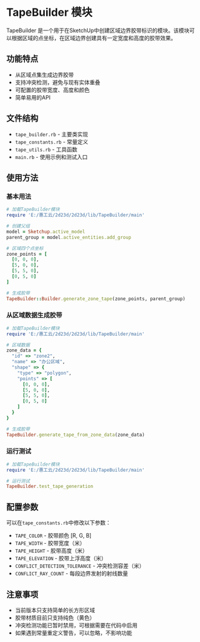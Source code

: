 # TapeBuilder 模块

TapeBuilder 是一个用于在SketchUp中创建区域边界胶带标识的模块。该模块可以根据区域的点坐标，在区域边界创建具有一定宽度和高度的胶带效果。

## 功能特点

- 从区域点集生成边界胶带
- 支持冲突检测，避免与现有实体重叠
- 可配置的胶带宽度、高度和颜色
- 简单易用的API

## 文件结构

- `tape_builder.rb` - 主要类实现
- `tape_constants.rb` - 常量定义
- `tape_utils.rb` - 工具函数
- `main.rb` - 使用示例和测试入口

## 使用方法

### 基本用法

```ruby
# 加载TapeBuilder模块
require 'E:/惠工云/2d23d/2d23d/lib/TapeBuilder/main'

# 创建父组
model = Sketchup.active_model
parent_group = model.active_entities.add_group

# 区域四个点坐标
zone_points = [
  [0, 0, 0],
  [5, 0, 0],
  [5, 5, 0],
  [0, 5, 0]
]

# 生成胶带
TapeBuilder::Builder.generate_zone_tape(zone_points, parent_group)
```

### 从区域数据生成胶带

```ruby
# 加载TapeBuilder模块
require 'E:/惠工云/2d23d/2d23d/lib/TapeBuilder/main'

# 区域数据
zone_data = {
  "id" => "zone2",
  "name" => "办公区域",
  "shape" => {
    "type" => "polygon",
    "points" => [
      [0, 0, 0],
      [5, 0, 0],
      [5, 5, 0],
      [0, 5, 0]
    ]
  }
}

# 生成胶带
TapeBuilder.generate_tape_from_zone_data(zone_data)
```

### 运行测试

```ruby
# 加载TapeBuilder模块
require 'E:/惠工云/2d23d/2d23d/lib/TapeBuilder/main'

# 运行测试
TapeBuilder.test_tape_generation
```

## 配置参数

可以在`tape_constants.rb`中修改以下参数：

- `TAPE_COLOR` - 胶带颜色 [R, G, B]
- `TAPE_WIDTH` - 胶带宽度（米）
- `TAPE_HEIGHT` - 胶带高度（米）
- `TAPE_ELEVATION` - 胶带上浮高度（米）
- `CONFLICT_DETECTION_TOLERANCE` - 冲突检测容差（米）
- `CONFLICT_RAY_COUNT` - 每段边界发射的射线数量

## 注意事项

- 当前版本只支持简单的长方形区域
- 胶带材质目前只支持纯色（黄色）
- 冲突检测功能已暂时禁用，可根据需要在代码中启用
- 如果遇到常量重定义警告，可以忽略，不影响功能 